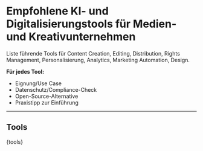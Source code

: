 <!-- tools.md -->
# Empfohlene KI- und Digitalisierungstools für Medien- und Kreativunternehmen

Liste führende Tools für Content Creation, Editing, Distribution, Rights Management, Personalisierung, Analytics, Marketing Automation, Design.

**Für jedes Tool:**
- Eignung/Use Case
- Datenschutz/Compliance-Check
- Open-Source-Alternative
- Praxistipp zur Einführung

---

## Tools

{tools}
